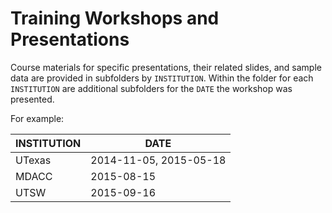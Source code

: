 # Training Workshops and Presentations

Course materials for specific presentations, their related slides, and sample data are provided in subfolders by `INSTITUTION`. Within the folder for each `INSTITUTION` are additional subfolders for the `DATE` the workshop was presented.

For example:<br/>

INSTITUTION | DATE
------------|------
UTexas | 2014-11-05, 2015-05-18
MDACC | 2015-08-15
UTSW | 2015-09-16


